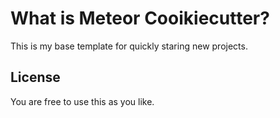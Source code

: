 # What is Meteor Cooikiecutter?

This is my base template for quickly staring new projects.

License
----

You are free to use this as you like.